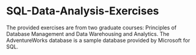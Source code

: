 # SQL-Data-Analysis-Exercises

The provided exercises are from two graduate courses: Principles of Database Management and Data Warehousing and Analytics. The AdventureWorks database is a sample database provided by Microsoft for SQL.

